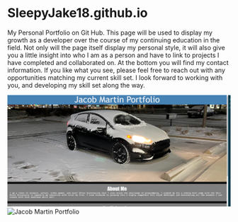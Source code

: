 # SleepyJake18.github.io

My Personal Portfolio on Git Hub. This page will be used to display my growth as a developer over the course of my continuing education in the field. Not only will the page itself display my personal style, it will also give you a little insight into who I am as a person and have to link to projects I have completed and collaborated on. At the bottom you will find my contact information. If you like what you see, please feel free to reach out with any opportunities matching my current skill set. I look forward to working with you, and developing my skill set along the way.


![Portfolio-Screen-Shot](./assets/Portfolio-Screen-Shot.png)
![Jacob Martin Portfolio](https://sleepyjake18.github.io/)